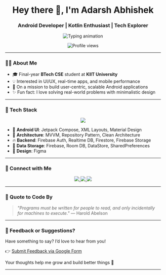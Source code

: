 <h1 align="center">Hey there 👋, I'm Adarsh Abhishek</h1>
<h3 align="center">Android Developer | Kotlin Enthusiast | Tech Explorer</h3>

<p align="center">
  <img src="https://readme-typing-svg.herokuapp.com?font=Fira+Code&size=22&pause=1000&color=00FF99&center=true&vCenter=true&width=500&lines=Building+Android+Apps...;Exploring+Kotlin+%F0%9F%91%80;Learning+Jetpack+Compose+%F0%9F%92%BB;Lover+of+Clean+UI+%F0%9F%92%A1" alt="Typing animation" />
</p>

<p align="center">
  <img src="https://komarev.com/ghpvc/?username=adarshabhishek&label=Profile+Views&color=0e75b6&style=flat" alt="Profile views" />
</p>

---

### 🧑‍💻 About Me

- 🎓 Final-year **BTech CSE** student at **KIIT University**
- 💡 Interested in UI/UX, real-time apps, and mobile performance
- 🚀 On a mission to build user-centric, scalable Android applications
- ✨ Fun fact: I love solving real-world problems with minimalistic design

---

### 💼 Tech Stack

<p align="center">
  <img src="https://skillicons.dev/icons?i=kotlin,java,androidstudio,firebase,sqlite,git,github,vscode,figma" />
</p>

- 📱 **Android UI**: Jetpack Compose, XML Layouts, Material Design
- 🧠 **Architecture**: MVVM, Repository Pattern, Clean Architecture
- 🔥 **Backend**: Firebase Auth, Realtime DB, Firestore, Firebase Storage
- 📂 **Data Storage**: Firebase, Room DB, DataStore, SharedPreferences
- 🎨 **Design**: Figma

---

### 🔗 Connect with Me

<p align="center">
  <a href="https://www.instagram.com/adarsh_abhishek_/" target="_blank">
    <img src="https://img.shields.io/badge/Instagram-E4405F?style=for-the-badge&logo=instagram&logoColor=white" />
  </a>
  <a href="https://www.linkedin.com/in/adarsh-abhishek-339485272/" target="_blank">
    <img src="https://img.shields.io/badge/LinkedIn-0077B5?style=for-the-badge&logo=linkedin&logoColor=white" />
  </a>
  <a href="https://www.geeksforgeeks.org/user/adarshabhisk/" target="_blank">
    <img src="https://img.shields.io/badge/GeeksforGeeks-0F9D58?style=for-the-badge&logo=geeksforgeeks&logoColor=white" />
  </a>
</p>

---

### 🧠 Quote to Code By

> *"Programs must be written for people to read, and only incidentally for machines to execute."* — Harold Abelson

---

### 📝 Feedback or Suggestions?

Have something to say? I’d love to hear from you!

👉 [Submit Feedback via Google Form](https://forms.gle/uqcwpqtLEveLXV2z6)

Your thoughts help me grow and build better things 🚀

---

